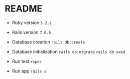 # README

* Ruby version
  `3.2.2`

* Rails version
  `7.0.6`

* Database creation
  `rails db:create`
  
* Database initialization
  `rails db:migrate`
  `rails db:seed`
  
* Run test
  `rspec`
  
* Run app
  `rails s`

